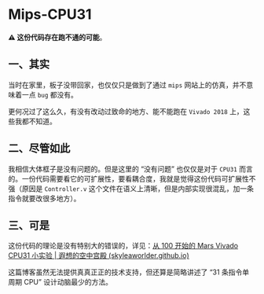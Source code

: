 # Mips-CPU31

**:warning: 这份代码存在跑不通的可能**。

## 一、其实

当时在家里，板子没带回家，也仅仅只是做到了通过 `mips` 网站上的仿真，并不意味着一点 `bug` 都没有。

更何况过了这么久，有没有改动过致命的地方、能不能跑在 `Vivado 2018` 上，这些我都不知道。



## 二、尽管如此

我相信大体框子是没有问题的。但是这里的 “没有问题” 也仅仅是对于 `CPU31` 而言的。一份代码需要看它的可扩展性，要看耦合度，我就是觉得这份代码可扩展性不强（原因是 `Controller.v` 这个文件在语义上清晰，但是内部实现很混乱，加一条指令就要改很多地方）。



## 三、可是

这份代码的理论是没有特别大的错误的，详见：[从 100 开始的 Mars Vivado CPU31 小实验 | 遐想的空中宫殿 (skyleaworlder.github.io)](https://skyleaworlder.github.io/2020/06/18/CPU31/)

这篇博客虽然无法提供真真正正的技术支持，但还算是简略讲述了 “31 条指令单周期 CPU” 设计动脑最少的方法。
